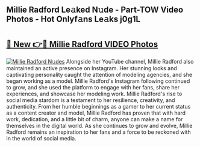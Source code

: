 ## Millie Radford Le𝚊ked N𝚞de - Part-TOW Video Photos - Hot Onlyf𝚊ns Le𝚊ks j0g1L

# <h2><a href="http://ac22195.deff.icu/?id=Millie+Radford">🔗 New 👉🔴 Millie Radford VIDEO Photos</a></h2>

[![Millie Radford N𝚞des](https://i.imgur.com/rIISA9y.gif)](http://ac22195.deff.icu/?id=Millie+Radford)
Alongside her YouTube channel, Millie Radford also maintained an active presence on Instagram. Her stunning looks and captivating personality caught the attention of modeling agencies, and she began working as a model. Millie Radford's Instagram following continued to grow, and she used the platform to engage with her fans, share her experiences, and showcase her modeling work. Millie Radford's rise to social media stardom is a testament to her resilience, creativity, and authenticity. From her humble beginnings as a gamer to her current status as a content creator and model, Millie Radford has proven that with hard work, dedication, and a little bit of charm, anyone can make a name for themselves in the digital world. As she continues to grow and evolve, Millie Radford remains an inspiration to her fans and a force to be reckoned with in the world of social media.
